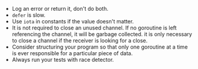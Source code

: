  - Log an error or return it, don't do both.
 - `defer` is slow.
 - Use `iota` in constants if the value doesn't matter.
 - It is not required to close an unused channel. If no goroutine is left referencing the channel, it will be garbage collected. it is only necessary to close a channel if the receiver is looking for a close.
 - Consider structuring your program so that only one goroutine at a time is ever responsible for a particular piece of data.
 - Always run your tests with race detector.
